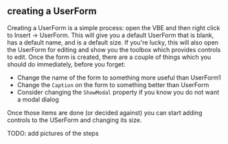 ## creating a UserForm

Creating a UserForm is a simple process: open the VBE and then right click to Insert -> UserForm.  This will give you a default UserForm that is blank, has a default name, and is a default size.  If you're lucky, this will also open the UserForm for editing and show you the toolbox which provides controls to edit.  Once the form is created, there are a couple of things which you should do immediately, before you forget:

* Change the name of the form to something more useful than UserForm1
* Change the `Caption` on the form to something better than UserForm
* Consider changing the `ShowModal` property if you know you do not want a modal dialog

Once those items are done (or decided against) you can start adding controls to the USerForm and changing its size.

TODO: add pictures of the steps
